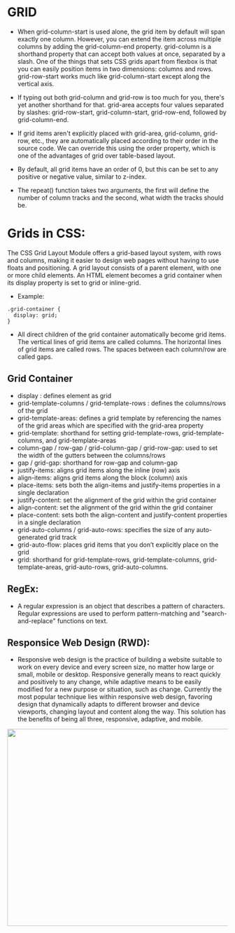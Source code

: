 # GRID

- When grid-column-start is used alone, the grid item by default will span exactly one column. However, you can extend the item across multiple columns by adding the grid-column-end property.
  grid-column is a shorthand property that can accept both values at once, separated by a slash.
  One of the things that sets CSS grids apart from flexbox is that you can easily position items in two dimensions: columns and rows. grid-row-start works much like grid-column-start except along the vertical axis.

- If typing out both grid-column and grid-row is too much for you, there's yet another shorthand for that. grid-area accepts four values separated by slashes: grid-row-start, grid-column-start, grid-row-end, followed by grid-column-end.

- If grid items aren't explicitly placed with grid-area, grid-column, grid-row, etc., they are automatically placed according to their order in the source code. We can override this using the order property, which is one of the advantages of grid over table-based layout.

- By default, all grid items have an order of 0, but this can be set to any positive or negative value, similar to z-index.

- The repeat() function takes two arguments, the first will define the number of column tracks and the second, what width the tracks should be.

# Grids in CSS:

The CSS Grid Layout Module offers a grid-based layout system, with rows and columns, making it easier to design web pages without having to use floats and positioning. A grid layout consists of a parent element, with one or more child elements. An HTML element becomes a grid container when its display property is set to grid or inline-grid.

- Example:

```
.grid-container {
  display: grid;
}
```

- All direct children of the grid container automatically become grid items. The vertical lines of grid items are called columns. The horizontal lines of grid items are called rows. The spaces between each column/row are called gaps.

## Grid Container

- display : defines element as grid
- grid-template-columns / grid-template-rows : defines the columns/rows of the grid
- grid-template-areas: defines a grid template by referencing the names of the grid areas which are specified with the grid-area property
- grid-template: shorthand for setting grid-template-rows, grid-template-columns, and grid-template-areas
- column-gap / row-gap / grid-column-gap / grid-row-gap: used to set the width of the gutters between the columns/rows
- gap / grid-gap: shorthand for row-gap and column-gap
- justify-items: aligns grid items along the inline (row) axis
- align-items: aligns grid items along the block (column) axis
- place-items: sets both the align-items and justify-items properties in a single declaration
- justify-content: set the alignment of the grid within the grid container
- align-content: set the alignment of the grid within the grid container
- place-content: sets both the align-content and justify-content properties in a single declaration
- grid-auto-columns / grid-auto-rows: specifies the size of any auto-generated grid track
- grid-auto-flow: places grid items that you don’t explicitly place on the grid
- grid: shorthand for grid-template-rows, grid-template-columns, grid-template-areas, grid-auto-rows, grid-auto-columns.

## RegEx:

- A regular expression is an object that describes a pattern of characters. Regular expressions are used to perform pattern-matching and "search-and-replace" functions on text.

## Responsice Web Design (RWD):

- Responsive web design is the practice of building a website suitable to work on every device and every screen size, no matter how large or small, mobile or desktop. Responsive generally means to react quickly and positively to any change, while adaptive means to be easily modified for a new purpose or situation, such as change. Currently the most popular technique lies within responsive web design, favoring design that dynamically adapts to different browser and device viewports, changing layout and content along the way. This solution has the benefits of being all three, responsive, adaptive, and mobile.

<img src='https://i.ytimg.com/vi/68O6eOGAGqA/maxresdefault.jpg' width=800 height= 450>
